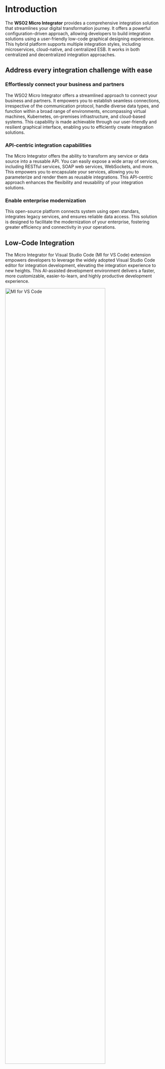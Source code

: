# Introduction

The **WSO2 Micro Integrator** provides a comprehensive integration solution that streamlines your digital transformation
journey. It offers a powerful configuration-driven approach, allowing developers to build integration solutions 
using a user-friendly low-code graphical designing experience. 
This hybrid platform supports multiple integration styles, including microservices, cloud-native, and centralized ESB. It works in both centralized and decentralized integration approaches.


## Address every integration challenge with ease

### Effortlessly connect your business and partners
The WSO2 Micro Integrator offers a streamlined approach to connect your business and partners. 
It empowers you to establish seamless connections, irrespective of the communication protocol, 
handle diverse data types, and function within a broad range of environments, encompassing virtual machines, 
Kubernetes, on-premises infrastructure, and cloud-based systems. 
This capability is made achievable through our user-friendly and resilient graphical interface, 
enabling you to efficiently create integration solutions.


### API-centric integration capabilities
The Micro Integrator offers the ability to transform any service or data source into a reusable API. 
You can easily expose a wide array of services, including RESTful services, SOAP web services, WebSockets, and more. 
This empowers you to encapsulate your services, allowing you to parameterize and render them as reusable integrations. 
This API-centric approach enhances the flexibility and reusability of your integration solutions.

### Enable enterprise modernization
This open-source platform connects system using open standars, integrates legacy services, and ensures reliable data access.
This solution is designed to facilitate the modernization of your enterprise, fostering greater efficiency 
and connectivity in your operations.


## Low-Code Integration

The Micro Integrator for Visual Studio Code (MI for VS Code) extension empowers developers to leverage the widely adopted 
Visual Studio Code editor for integration development, elevating the integration experience to new heights. This AI-assisted 
development environment delivers a faster, more customizable, easier-to-learn, and highly productive development experience.

<a href="{{base_path}}/assets/img/get-started/mi-for-vscode.png"><img src="{{base_path}}/assets/img/get-started/mi-for-vscode.png" alt="MI for VS Code" width="80%"></a>

## Flexible deployment options

Enterprises necessitate adaptable integration solutions capable of accommodating evolving business requirements. 
Our platform seamlessly scales in tandem with your organization, providing support for a spectrum of 
integration approaches, encompassing traditional, cloud-native, and other contemporary methodologies.


### Microservice integration
Deploy the WSO2 integration runtime to host composite microservices that can harness the power of 
a low-code integration approach while reaping the benefits of MSA.

<img src="../../assets/img/get-started/mi-microservices-architecture.png" alt="decentralized microservices" name="decentralized microservices" width="700">

As shown above, if your organization is running on a decentralized cloud-native, integration architecture 
where microservices are used for integrating the various APIs, events, and systems,
WSO2 Micro Integrator can easily function as your Integration (micro) services and API (micro) services.

### Enterprise Service Bus

If your organization utilizes an API-driven, centralized integration architecture, the Micro Integrator can serve as the central integration layer. It implements the message mediation logic that connects all systems, data, events, APIs, and other elements within your integration ecosystem.

<img src="../../assets/img/get-started/mi-esb-architecture.png" alt="centralized ESB" name="centralized ESB" width="600">

When deployed as an ESB, the platform supports message routing, transformation, message mediation, 
service orchestration, and any enterprise integration pattern.

## Connectors and Templates

### Extensive repository of pre-configured connectors
This comprehensive offering facilitates swift connectivity to a broad spectrum of systems, encompassing payments, 
CRM, ERP, social networks, and core services. Our repository comprises more than 200 enterprise-ready connectors. 
Moreover, it comes equipped with adapters designed for Commercial Off-The-Shelf (COTS) systems such as SAP, 
IBM WebSphere MQ, Oracle AQ, and MSMQ.

### Seamless custom connector development
Our platform streamlines the process of crafting bespoke connectors. 
Utilizing Software Development Kits (SDKs) and Web APIs, you can effortlessly construct custom connectors that 
possess the capacity to interface with any system, regardless of its underlying technology.

### Enhancing efficiency and conformity
We offer a collection of pre-established integration templates, empowering you to promptly initiate new projects 
by employing established patterns. These templates are fully adaptable, 
ensuring they can be tailored to your precise requirements. Additionally, 
you have the flexibility to create your own templates and patterns, 
enabling a tailored approach that suits your unique needs.

## Powerful data transformation and data integration
Data plays a pivotal role in driving business operations. 
Given the unique data handling methods across different systems, the expeditious extraction 
and utilization of this data is paramount for the development of contemporary applications and services 
that underpin your organization's digital ecosystem.

### Efficient data exposure
Effortlessly transform your data sources into API endpoints or services with MI for VS Code, 
a streamlined process that takes just minutes. 
Our integrated data integration wizard will provide step-by-step guidance throughout the creation process.


### Simplified complex data transformation
Streamline intricate data transformation tasks without the need for manual coding. 
By harnessing out-of-the-box tools such as FreeMarker Templates and XSLT, you can efficiently 
and expeditiously convert and transfer data between various systems.


### Visual data mapping
This comprehensive solution includes an intuitive visual data mapper designed to facilitate data transformation 
from diverse formats, such as JSON, XML, and CSV. The drag-and-drop graphical interface empowers users to effortlessly 
create data transformation workflows without the necessity for manual coding.
